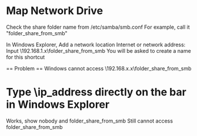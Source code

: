 # Map Network Drive

Check the share folder name from /etc/samba/smb.conf
For example, call it "folder_share_from_smb"


In Windows Explorer, Add a network location
Internet or network address:
Input \\192.168.1.x\folder_share_from_smb
You will be asked to create a name for this shortcut

== Problem ==
Windows cannot access \\192.168.x.x\folder_share_from_smb

# Type \\ip_address directly on the bar in Windows Explorer
Works, show nobody and folder_share_from_smb
Still cannot access folder_share_from_smb
